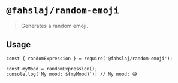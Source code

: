 # `@fahslaj/random-emoji`

> Generates a random emoji.

## Usage

```
const { randomExpression } = require('@fahslaj/random-emoji');

const myMood = randomExpression();
console.log(`My mood: ${myMood}`); // My mood: 😅
```
